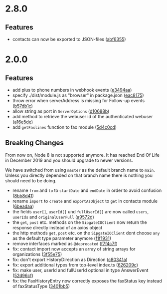 # 2.8.0

## Features

- contacts can now be exported to JSON-files ([abf6355](https://github.com/sipgate-io/sipgateio-node/commit/abf63350158f39ce6d28a3e9d486b96df722d1cd))

# 2.0.0

## Features

- add plus to phone numbers in webhook events ([e3494aa](https://github.com/sipgate-io/sipgateio-node/commit/e3494aa))
- specify ./dist/module.js as "browser" in package.json ([eac8175](https://github.com/sipgate-io/sipgateio-node/commit/eac8175))
- throw error when serverAddress is missing for Follow-up events ([b57db1c](https://github.com/sipgate-io/sipgateio-node/commit/b57db1c))
- allow string as port in `ServerOptions` ([d10688b](https://github.com/sipgate-io/sipgateio-node/commit/d10688be98da96c0963558836b03e3678f9da9be))
- add method to retrieve the webuser id of the authenticated webuser ([a16e5de](https://github.com/sipgate-io/sipgateio-node/commit/a16e5de316cdad17d91ecaae72a8764c4c8ea15d))
- add `getFaxlines` function to fax module ([5d4c0cd](https://github.com/sipgate-io/sipgateio-node/commit/5d4c0cdbbee007e7e3718407595735901ee8e1f7))

## Breaking Changes

From now on, Node 8 is not supported anymore. It has reached End Of Life in December 2019 and you should upgrade to newer versions.

We have switched from using `master` as the default branch name to `main`. Unless you directly depended on that branch name there is nothing you should need to be doing.

- rename `from` and `to` to `startDate` and `endDate` in order to avoid confusion ([8bb8d41](https://github.com/sipgate-io/sipgateio-node/commit/8bb8d410f6d1a5810a6d74631ef0a99e61e9a97d))
- rename `import` to `create` and `exportAsObject` to `get` in contacts module ([6beadaa](https://github.com/sipgate-io/sipgateio-node/commit/6beadaaccf33df100564d9f78366191d5d675848))
- the fields `user[]`, `userId[]` und `fullUserId[]` are now called `users`, `userIds` and `originalUserFull` ([a9572d](https://github.com/sipgate-io/sipgateio-node/commit/a9572df5359a81a491f9c2dfcfbbb1c7c5037766))
- the `get`, `post` etc. methods on the `SipgateIOClient` now return the response directly instead of an axios object
- the http methods `get`, `post` etc. on the `SipgateIOClient` dont choose `any` as the default type parameter anymore ([f1f1931](https://github.com/sipgate-io/sipgateio-node/commit/f1f1931d9b379f34aa3cda02da81c94454a5b542))
- remove interfaces marked as `@deprecated` ([f7f4c7f](https://github.com/sipgate-io/sipgateio-node/commit/f7f4c7f723428d3b5803732f8f8e60c35b73f919))
- fix: contact import now accepts an array of string arrays for organizations ([3f55e75](https://github.com/sipgate-io/sipgateio-node/commit/3f55e75))
- fix: don't export HistoryDirection as Direction ([c80341a](https://github.com/sipgate-io/sipgateio-node/commit/c80341a))
- fix: export additional types from top-level index.ts ([626209c](https://github.com/sipgate-io/sipgateio-node/commit/626209c))
- fix: make user, userId and fullUserId optional in type AnswerEvent ([52d96cf](https://github.com/sipgate-io/sipgateio-node/commit/52d96cf))
- fix: the FaxHistoryEntry now correctly exposes the faxStatus key instead of faxStatusType ([3401bb5](https://github.com/sipgate-io/sipgateio-node/commit/3401bb5))
